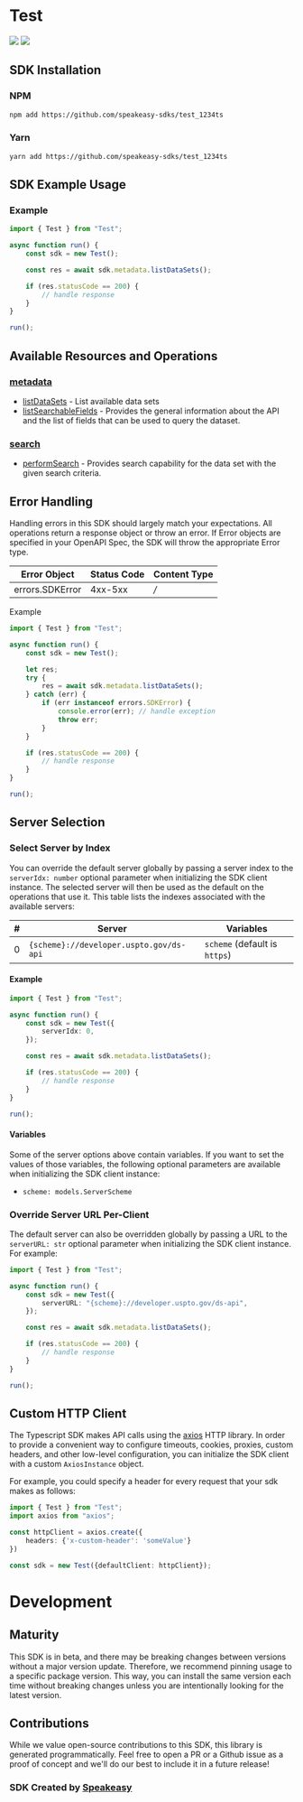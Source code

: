 # Test

<div align="left">
    <a href="https://speakeasyapi.dev/"><img src="https://custom-icon-badges.demolab.com/badge/-Built%20By%20Speakeasy-212015?style=for-the-badge&logoColor=FBE331&logo=speakeasy&labelColor=545454" /></a>
    <a href="https://github.com/speakeasy-sdks/test_1234ts.git/actions"><img src="https://img.shields.io/github/actions/workflow/status/speakeasy-sdks/test_1234ts/speakeasy_sdk_generation.yml?style=for-the-badge" /></a>
    
</div>

<!-- Start SDK Installation [installation] -->
## SDK Installation

### NPM

```bash
npm add https://github.com/speakeasy-sdks/test_1234ts
```

### Yarn

```bash
yarn add https://github.com/speakeasy-sdks/test_1234ts
```
<!-- End SDK Installation [installation] -->

<!-- Start SDK Example Usage [usage] -->
## SDK Example Usage

### Example

```typescript
import { Test } from "Test";

async function run() {
    const sdk = new Test();

    const res = await sdk.metadata.listDataSets();

    if (res.statusCode == 200) {
        // handle response
    }
}

run();

```
<!-- End SDK Example Usage [usage] -->

<!-- Start Available Resources and Operations [operations] -->
## Available Resources and Operations

### [metadata](docs/sdks/metadata/README.md)

* [listDataSets](docs/sdks/metadata/README.md#listdatasets) - List available data sets
* [listSearchableFields](docs/sdks/metadata/README.md#listsearchablefields) - Provides the general information about the API and the list of fields that can be used to query the dataset.

### [search](docs/sdks/search/README.md)

* [performSearch](docs/sdks/search/README.md#performsearch) - Provides search capability for the data set with the given search criteria.
<!-- End Available Resources and Operations [operations] -->



<!-- Start Error Handling [errors] -->
## Error Handling

Handling errors in this SDK should largely match your expectations.  All operations return a response object or throw an error.  If Error objects are specified in your OpenAPI Spec, the SDK will throw the appropriate Error type.

| Error Object    | Status Code     | Content Type    |
| --------------- | --------------- | --------------- |
| errors.SDKError | 4xx-5xx         | */*             |

Example

```typescript
import { Test } from "Test";

async function run() {
    const sdk = new Test();

    let res;
    try {
        res = await sdk.metadata.listDataSets();
    } catch (err) {
        if (err instanceof errors.SDKError) {
            console.error(err); // handle exception
            throw err;
        }
    }

    if (res.statusCode == 200) {
        // handle response
    }
}

run();

```
<!-- End Error Handling [errors] -->



<!-- Start Server Selection [server] -->
## Server Selection

### Select Server by Index

You can override the default server globally by passing a server index to the `serverIdx: number` optional parameter when initializing the SDK client instance. The selected server will then be used as the default on the operations that use it. This table lists the indexes associated with the available servers:

| # | Server | Variables |
| - | ------ | --------- |
| 0 | `{scheme}://developer.uspto.gov/ds-api` | `scheme` (default is `https`) |

#### Example

```typescript
import { Test } from "Test";

async function run() {
    const sdk = new Test({
        serverIdx: 0,
    });

    const res = await sdk.metadata.listDataSets();

    if (res.statusCode == 200) {
        // handle response
    }
}

run();

```

#### Variables

Some of the server options above contain variables. If you want to set the values of those variables, the following optional parameters are available when initializing the SDK client instance:
 * `scheme: models.ServerScheme`

### Override Server URL Per-Client

The default server can also be overridden globally by passing a URL to the `serverURL: str` optional parameter when initializing the SDK client instance. For example:
```typescript
import { Test } from "Test";

async function run() {
    const sdk = new Test({
        serverURL: "{scheme}://developer.uspto.gov/ds-api",
    });

    const res = await sdk.metadata.listDataSets();

    if (res.statusCode == 200) {
        // handle response
    }
}

run();

```
<!-- End Server Selection [server] -->



<!-- Start Custom HTTP Client [http-client] -->
## Custom HTTP Client

The Typescript SDK makes API calls using the [axios](https://axios-http.com/docs/intro) HTTP library.  In order to provide a convenient way to configure timeouts, cookies, proxies, custom headers, and other low-level configuration, you can initialize the SDK client with a custom `AxiosInstance` object.

For example, you could specify a header for every request that your sdk makes as follows:

```typescript
import { Test } from "Test";
import axios from "axios";

const httpClient = axios.create({
    headers: {'x-custom-header': 'someValue'}
})

const sdk = new Test({defaultClient: httpClient});
```
<!-- End Custom HTTP Client [http-client] -->

<!-- Placeholder for Future Speakeasy SDK Sections -->

# Development

## Maturity

This SDK is in beta, and there may be breaking changes between versions without a major version update. Therefore, we recommend pinning usage
to a specific package version. This way, you can install the same version each time without breaking changes unless you are intentionally
looking for the latest version.

## Contributions

While we value open-source contributions to this SDK, this library is generated programmatically.
Feel free to open a PR or a Github issue as a proof of concept and we'll do our best to include it in a future release!

### SDK Created by [Speakeasy](https://docs.speakeasyapi.dev/docs/using-speakeasy/client-sdks)
